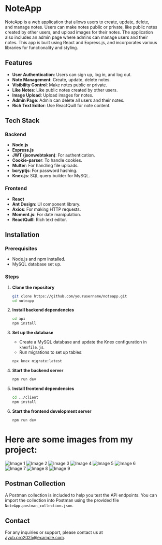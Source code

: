 # NoteApp

NoteApp is a web application that allows users to create, update, delete, and manage notes. Users can make notes public or private, like public notes created by other users, and upload images for their notes. The application also includes an admin page where admins can manage users and their notes. This app is built using React and Express.js, and incorporates various libraries for functionality and styling.

## Features

- **User Authentication**: Users can sign up, log in, and log out.
- **Note Management**: Create, update, delete notes.
- **Visibility Control**: Make notes public or private.
- **Like Notes**: Like public notes created by other users.
- **Image Upload**: Upload images for notes.
- **Admin Page**: Admin can delete all users and their notes.
- **Rich Text Editor**: Use ReactQuill for note content.

## Tech Stack

### Backend

- **Node.js**
- **Express.js**
- **JWT (jsonwebtoken)**: For authentication.
- **Cookie-parser**: To handle cookies.
- **Multer**: For handling file uploads.
- **bcryptjs**: For password hashing.
- **Knex.js**: SQL query builder for MySQL.

### Frontend

- **React**
- **Ant Design**: UI component library.
- **Axios**: For making HTTP requests.
- **Moment.js**: For date manipulation.
- **ReactQuill**: Rich text editor.

## Installation

### Prerequisites

- Node.js and npm installed.
- MySQL database set up.

### Steps

1. **Clone the repository**

   ```bash
   git clone https://github.com/yourusername/noteapp.git
   cd noteapp
   ```

2. **Install backend dependencies**

   ```bash
   cd api
   npm install
   ```

3. **Set up the database**

   - Create a MySQL database and update the Knex configuration in `knexfile.js`.
   - Run migrations to set up tables:

   ```bash
   npx knex migrate:latest
   ```

4. **Start the backend server**

   ```bash
   npm run dev
   ```

5. **Install frontend dependencies**

   ```bash
   cd ../client
   npm install
   ```

6. **Start the frontend development server**
   ```bash
   npm run dev
   ```


# Here are some images from my project:

![Image 1](https://github.com/roodyridar2/my-react-note-app/raw/main/images/1.png)
![Image 2](https://github.com/roodyridar2/my-react-note-app/raw/main/images/2.png)
![Image 3](https://github.com/roodyridar2/my-react-note-app/raw/main/images/3.png)
![Image 4](https://github.com/roodyridar2/my-react-note-app/raw/main/images/4.png)
![Image 5](https://github.com/roodyridar2/my-react-note-app/raw/main/images/5.png)
![Image 6](https://github.com/roodyridar2/my-react-note-app/raw/main/images/6.png)
![Image 7](https://github.com/roodyridar2/my-react-note-app/raw/main/images/7.png)
![Image 8](https://github.com/roodyridar2/my-react-note-app/raw/main/images/8.png)
![Image 9](https://github.com/roodyridar2/my-react-note-app/raw/main/images/9.png)


## Postman Collection

A Postman collection is included to help you test the API endpoints. You can import the collection into Postman using the provided file `NoteApp.postman_collection.json`.

## Contact

For any inquiries or support, please contact us at [ayub.pro2025@example.com](mailto:ayub.pro2025@gmail.com).

